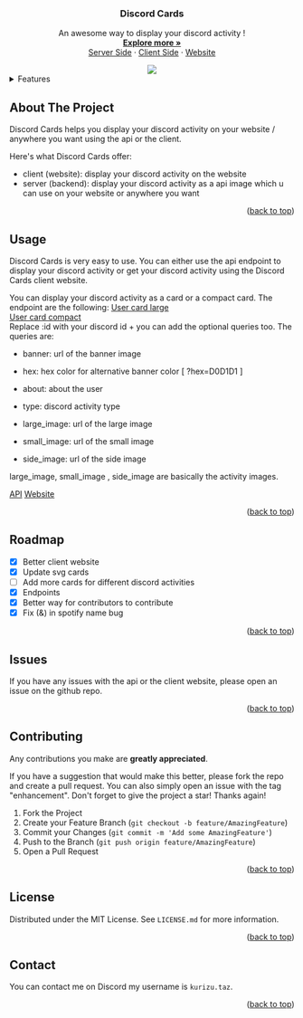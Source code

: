 <div align="center">
  <h3 align="center">Discord Cards</h3>

  <p align="center">
    An awesome way to display your discord activity !
    <br />
    <a href="https://github.com/crizmo/DiscordCards/blob/main/server-dcez/README.md"><strong>Explore more »</strong></a>
    <br />
    <a href="https://github.com/crizmo/DiscordCards/tree/main/server-dcez">Server Side</a>
    ·
    <a href="https://github.com/crizmo/dcez-client">Client Side</a>
    ·
    <a href="https://discord-cards.vercel.app/">Website</a>
  </p>
  <img src="https://discord-cards.kurizu.repl.co/api/compact/784141856426033233?about=Exploring&banner=https://staticg.sportskeeda.com/editor/2022/10/72d24-16655552144135-1920.jpg" />
</div>

<details>
  <summary>Features</summary>
  <ol>
    <li>
      <a href="#about-the-project">About The Project</a>
    </li>
    <li><a href="#usage">Usage</a></li>
    <li><a href="#roadmap">Roadmap</a></li>
    <li><a href="#issues">Issues</a></li>
    <li><a href="#contributing">Contributing</a></li>
    <li><a href="#license">License</a></li>
    <li><a href="#contact">Contact</a></li>
  </ol>
</details>

## About The Project

Discord Cards helps you display your discord activity on your website / anywhere you want using the api or the client.

Here's what Discord Cards offer:
* client (website): display your discord activity on the website
* server (backend): display your discord activity as a api image which u can use on your website or anywhere you want

<p align="right">(<a href="#top">back to top</a>)</p>

## Usage

Discord Cards is very easy to use.
You can either use the api endpoint to display your discord activity or get your discord activity using the Discord Cards client website.

You can display your discord activity as a card or a compact card.
The endpoint are the following:
<a href="https://discord-cards.kurizu.repl.co/api/card/:id">User card large</a> <br>
<a href="https://discord-cards.kurizu.repl.co/api/compact/:id">User card compact</a> <br>
Replace :id with your discord id + you can add the optional queries too.
The queries are:

  * banner: url of the banner image
  * hex: hex color for alternative banner color [ ?hex=D0D1D1 ]
  * about: about the user
  * type: discord activity type

  * large_image: url of the large image
  * small_image: url of the small image
  * side_image: url of the side image

  large_image, small_image , side_image are basically the activity images.

<a href="https://discord-cards.kurizu.repl.co/">API</a>
<a href="https://discord-cards.vercel.app/">Website</a>

<p align="right">(<a href="#top">back to top</a>)</p>

## Roadmap

- [x] Better client website
- [x] Update svg cards
- [ ] Add more cards for different discord activities
- [x] Endpoints
- [x] Better way for contributors to contribute
- [x] Fix (&) in spotify name bug

<p align="right">(<a href="#top">back to top</a>)</p>

## Issues

If you have any issues with the api or the client website, please open an issue on the github repo.

<p align="right">(<a href="#top">back to top</a>)</p>

## Contributing

Any contributions you make are **greatly appreciated**.

If you have a suggestion that would make this better, please fork the repo and create a pull request. You can also simply open an issue with the tag "enhancement".
Don't forget to give the project a star! Thanks again!

1. Fork the Project
2. Create your Feature Branch (`git checkout -b feature/AmazingFeature`)
3. Commit your Changes (`git commit -m 'Add some AmazingFeature'`)
4. Push to the Branch (`git push origin feature/AmazingFeature`)
5. Open a Pull Request

<p align="right">(<a href="#top">back to top</a>)</p>

<!-- LICENSE -->
## License

Distributed under the MIT License. See `LICENSE.md` for more information.

<p align="right">(<a href="#top">back to top</a>)</p>


<!-- CONTACT -->
## Contact

You can contact me on Discord my username is `kurizu.taz`.

<p align="right">(<a href="#top">back to top</a>)</p>
